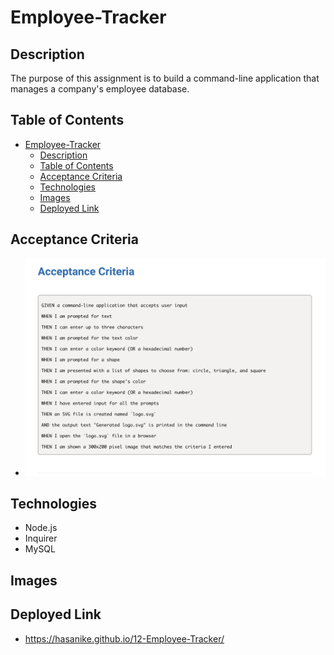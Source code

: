 # Employee-Tracker

## Description 
The purpose of this assignment is to build a command-line application that manages a company's employee database. 

## Table of Contents 
- [Employee-Tracker](#employee-tracker)
  - [Description](#description)
  - [Table of Contents](#table-of-contents)
  - [Acceptance Criteria](#acceptance-criteria)
  - [Technologies](#technologies)
  - [Images](#images)
  - [Deployed Link](#deployed-link)
## Acceptance Criteria
- ![alt text](./Images/Screenshot%202024-03-05%20at%2010.38.17%20AM.png "Acceptance Criteria")

## Technologies
- Node.js
- Inquirer
- MySQL
  
## Images

## Deployed Link
 - https://hasanike.github.io/12-Employee-Tracker/
